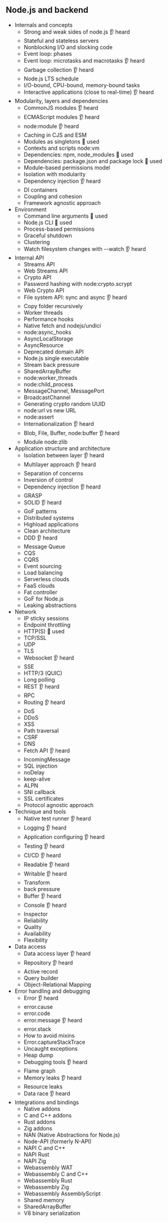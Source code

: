 ## Node.js and backend

- Internals and concepts
  - Strong and weak sides of node.js 👂 heard
  - Stateful and stateless servers
  - Nonblocking I/O and slocking code
  - Event loop: phases
  - Event loop: microtasks and macrotasks 👂 heard
  - Garbage collection 👂 heard
  - Node.js LTS schedule
  - I/O-bound, CPU-bound, memory-bound tasks
  - Interactive applications (close to real-time) 👂 heard
- Modularity, layers and dependencies
  - CommonJS modules 👂 heard
  - ECMAScript modules 👂 heard
  - node:module 👂 heard
  - Caching in CJS and ESM
  - Modules as singletons 🙋 used
  - Contexts and scripts node:vm
  - Dependencies: npm, node_modules 🙋 used
  - Dependencies: package.json and package lock 🙋 used
  - Module-based permissions model
  - Isolation with modularity
  - Dependency injection 👂 heard
  - DI containers
  - Coupling and cohesion
  - Framework agnostic approach
- Environment
  - Command line arguments 🙋 used
  - Node.js CLI 🙋 used
  - Process-based permissions
  - Graceful shutdown
  - Clustering
  - Watch filesystem changes with --watch 👂 heard
- Internal API
  - Streams API
  - Web Streams API
  - Crypto API
  - Password hashing with node:crypto.scrypt
  - Web Crypto API
  - File system API: sync and async 👂 heard
  - Copy folder recursively
  - Worker threads
  - Performance hooks
  - Native fetch and nodejs/undici
  - node:async_hooks
  - AsyncLocalStorage
  - AsyncResource
  - Deprecated domain API
  - Node.js single executable
  - Stream back pressure
  - SharedArrayBuffer
  - node:worker_threads
  - node:child_process
  - MessageChannel, MessagePort
  - BroadcastChannel
  - Generating crypto random UUID
  - node:url vs new URL
  - node:assert
  - Internationalization 👂 heard
  - Blob, File, Buffer, node:buffer 👂 heard
  - Module node:zlib
- Application structure and architecture
  - Isolation between layer 👂 heard
  - Multilayer approach 👂 heard
  - Separation of concerns
  - Inversion of control
  - Dependency injection 👂 heard
  - GRASP
  - SOLID 👂 heard
  - GoF patterns
  - Distributed systems
  - Highload applications
  - Clean architecture
  - DDD 👂 heard
  - Message Queue
  - CQS
  - CQRS
  - Event sourcing
  - Load balancing
  - Serverless clouds
  - FaaS clouds
  - Fat controller
  - GoF for Node.js
  - Leaking abstractions
- Network
  - IP sticky sessions
  - Endpoint throttling
  - HTTP(S) 🙋 used
  - TCP/SSL
  - UDP
  - TLS
  - Websocket 👂 heard
  - SSE
  - HTTP/3 (QUIC)
  - Long polling
  - REST 👂 heard
  - RPC
  - Routing 👂 heard
  - DoS
  - DDoS
  - XSS
  - Path traversal
  - CSRF
  - DNS
  - Fetch API 👂 heard
  - IncomingMessage
  - SQL injection
  - noDelay
  - keep-alive
  - ALPN
  - SNI callback
  - SSL certificates
  - Protocol agnostic approach
- Technique and tools
  - Native test runner 👂 heard
  - Logging 👂 heard
  - Application configuring 👂 heard
  - Testing 👂 heard
  - CI/CD 👂 heard
  - Readable 👂 heard
  - Writable 👂 heard
  - Transform
  - back pressure
  - Buffer 👂 heard
  - Console 👂 heard
  - Inspector
  - Reliability
  - Quality
  - Availability
  - Flexibility
- Data access
  - Data access layer 👂 heard
  - Repository 👂 heard
  - Active record
  - Query builder
  - Object-Relational Mapping
- Error handling and debugging
  - Error 👂 heard
  - error.cause
  - error.code
  - error.message 👂 heard
  - error.stack
  - How to avoid mixins
  - Error.captureStackTrace
  - Uncaught exceptions
  - Heap dump
  - Debugging tools 👂 heard
  - Flame graph
  - Memory leaks 👂 heard
  - Resource leaks
  - Data race 👂 heard
- Integrations and bindings
  - Native addons
  - C and C++ addons
  - Rust addons
  - Zig addons
  - NAN (Native Abstractions for Node.js)
  - Node-API (formerly N-API)
  - NAPI C and C++
  - NAPI Rust
  - NAPI Zig
  - Webassembly WAT
  - Webassembly C and C++
  - Webassembly Rust
  - Webassembly Zig
  - Webassembly AssemblyScript
  - Shared memory
  - SharedArrayBuffer
  - V8 binary serialization
